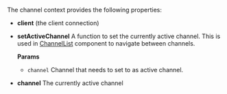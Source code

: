 The channel context provides the following properties:

- **client** (the client connection)
- **setActiveChannel** A function to set the currently active channel. This is used in [ChannelList](#channellist) component to navigate between channels.

  **Params**

  - `channel` Channel that needs to set to as active channel.

- **channel** The currently active channel
